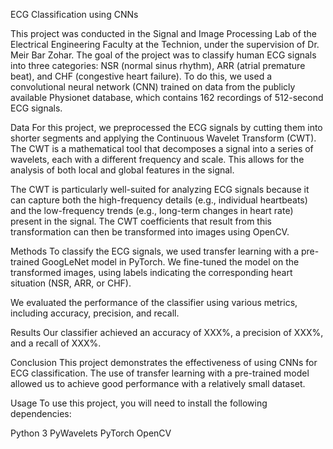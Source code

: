 ECG Classification using CNNs

This project was conducted in the Signal and Image Processing Lab of the Electrical Engineering Faculty at the Technion, under the supervision of Dr. Meir Bar Zohar. The goal of the project was to classify human ECG signals into three categories: NSR (normal sinus rhythm), ARR (atrial premature beat), and CHF (congestive heart failure). To do this, we used a convolutional neural network (CNN) trained on data from the publicly available Physionet database, which contains 162 recordings of 512-second ECG signals.

Data
For this project, we preprocessed the ECG signals by cutting them into shorter segments and applying the Continuous Wavelet Transform (CWT). The CWT is a mathematical tool that decomposes a signal into a series of wavelets, each with a different frequency and scale. This allows for the analysis of both local and global features in the signal.

The CWT is particularly well-suited for analyzing ECG signals because it can capture both the high-frequency details (e.g., individual heartbeats) and the low-frequency trends (e.g., long-term changes in heart rate) present in the signal. The CWT coefficients that result from this transformation can then be transformed into images using OpenCV.

Methods
To classify the ECG signals, we used transfer learning with a pre-trained GoogLeNet model in PyTorch.
We fine-tuned the model on the transformed images, using labels indicating the corresponding heart situation (NSR, ARR, or CHF).

We evaluated the performance of the classifier using various metrics, including accuracy, precision, and recall.

Results
Our classifier achieved an accuracy of XXX%, a precision of XXX%, and a recall of XXX%.

Conclusion
This project demonstrates the effectiveness of using CNNs for ECG classification.
The use of transfer learning with a pre-trained model allowed us to achieve good performance with a relatively small dataset. 

Usage
To use this project, you will need to install the following dependencies:

Python 3
PyWavelets
PyTorch
OpenCV
